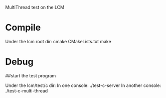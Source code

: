 MultiThread test on the LCM

# Compile

Under the lcm root dir:
    cmake CMakeLists.txt
    make

# Debug

##start the test program

Under the lcm/test/c dir:
In one console:
    ./test-c-server
In another console:
    ./test-c-multi-thread
